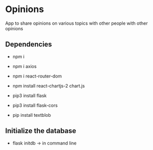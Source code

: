 # Opinions
App to share opinions on various topics with other people with other opinions


## Dependencies
- npm i
- npm i axios
- npm i react-router-dom
- npm install react-chartjs-2 chart.js

- pip3 install flask
- pip3 install flask-cors
- pip install textblob

## Initialize the database
- flask initdb -> in command line